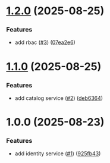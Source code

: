 # [1.2.0](https://github.com/gabbium/minicommerce/compare/v1.1.0...v1.2.0) (2025-08-25)


### Features

* add rbac ([#3](https://github.com/gabbium/minicommerce/issues/3)) ([07ea2e6](https://github.com/gabbium/minicommerce/commit/07ea2e69cc6a8f1d6538ac88d96f41581cf30cb7))

# [1.1.0](https://github.com/gabbium/minicommerce/compare/v1.0.0...v1.1.0) (2025-08-25)


### Features

* add catalog service ([#2](https://github.com/gabbium/minicommerce/issues/2)) ([deb6364](https://github.com/gabbium/minicommerce/commit/deb6364e6d668b98fe0b8880e8cde6f8740f10a7))

# 1.0.0 (2025-08-23)


### Features

* add identity service ([#1](https://github.com/gabbium/minicommerce/issues/1)) ([925fb43](https://github.com/gabbium/minicommerce/commit/925fb434de4533b3ba847e7fcc2e5a94bf53309c))
